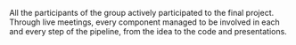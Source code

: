All the participants of the group actively participated to the final project. 
Through live meetings, every component managed to be involved in each and every step of the pipeline, from the idea to the code and presentations.
